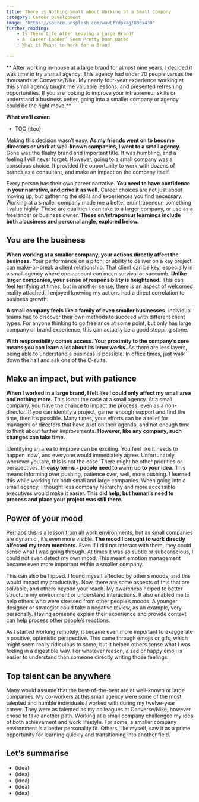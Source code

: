 ```yaml
---
title: There is Nothing Small about Working at a Small Company
category: Career Development
image: "https://source.unsplash.com/wawEfYdpkag/800x430"
further_reading:
    - Is There Life After Leaving a Large Brand?
    - A ‘Career Ladder’ Seem Pretty Damn Dated
    - What it Means to Work for a Brand
    
---
```


** After working in-house at a large brand for almost nine years, I decided it was time to try a small agency. This agency had under 70 people versus the thousands at Converse/Nike. My nearly four-year experience working at this small agency taught me valuable lessons, and presented refreshing opportunities. If you are looking to improve your intrapreneur skills or understand a business better, going into a smaller company or agency could be the right move.**

**What we'll cover:**
* TOC
{:toc}

Making this decision wasn’t easy. **As my friends went on to become directors or work at well-known companies, I went to a small agency.**  Gone was the flashy brand and important title. It was humbling, and a feeling I will never forget. However, going to a small company was a conscious choice. It provided the opportunity to work with dozens of brands as a consultant, and make an impact on the company itself. 

Every person has their own career narrative. **You need to have confidence in your narrative, and drive it as well.** Career choices are not just about moving up, but gathering the skills and experiences you find necessary.  Working at a smaller company made me a better en/intrapeneur, something I value highly. These are qualities I can take to a larger company, or use as a freelancer or business owner. **Those en/intrapeneur learnings include both a business and personal angle, explored below.** 

## You are the business

**When working at a smaller company, your actions directly affect the business.** Your performance on a pitch, or ability to deliver on a key project can make-or-break a client relationship. That client can be key, especially in a small agency where one account can mean survival or succumb. **Unlike larger companies, your sense of responsibility is heightened.** This can feel terrifying at times, but in another sense, there is an aspect of welcomed reality attached. I enjoyed knowing my actions had a direct correlation to business growth.

**A small company feels like a family of even smaller businesses.** Individual teams had to discover their own methods to succeed with different client types. For anyone thinking to go freelance at some point, but only has large company or brand experience, this can actually be a good stepping stone. 

**With responsibility comes access. Your proximity to the company’s core means you can learn a lot about its inner works.** As there are less layers, being able to understand a business is possible. In office times, just walk down the hall and ask one of the C-suite. 

## Make an impact, but with patience

**When I worked in a large brand, I felt like I could only affect my small area and nothing more.** This is not the case at a small agency. At a small company, you have the chance to impact the process, even as a non-director. If you can identify a project, garner enough support and find the time, then it’s possible. Many times, your efforts can be a relief for managers or directors that have a lot on their agenda, and not enough time to think about further improvements. **However, like any company, such changes can take time.** 

Identifying an area to improve can be exciting. You feel like it needs to happen ‘now’, and everyone would immediately agree. Unfortunately wherever you are, this is not the case. There might be other priorities or perspectives. **In easy terms - people need to warm up to your idea.** This means informing over pushing, patience over, well, more pushing. I learned this while working for both small and large companies. When going into a small agency, I thought less company hierarchy and more accessible executives would make it easier. **This did help, but human’s need to process and place your project was still there.** 

## Power of your mood

Perhaps this is a lesson from all work environments, but as small companies are dynamic , it’s even more visible. **The mood I brought to work directly affected my team members.** Even if I did not interact with them, they could sense what I was going through. At times it was so subtle or subconscious, I could not even detect my own mood. This meant emotion management became even more important within a smaller company.

This can also be flipped. I found myself affected by other’s moods, and this would impact my productivity. Now, there are some aspects of this that are solvable, and others beyond your reach. My awareness helped to better structure my environment or understand interactions. It also enabled me to help others who were stressed from other people’s moods. A younger designer or strategist could take a negative review, as an example, very personally. Having someone explain their experience and provide context can help process other people’s reactions.

As I started working remotely, it became even more important to exaggerate a positive, optimistic perspective. This came through emojis or gifs, which might seem really ridiculous to some, but it helped others sense what I was feeling in a digestible way. For whatever reason, a sad or happy emoji is easier to understand than someone directly writing those feelings. 

## Top talent can be anywhere

Many would assume that the best-of-the-best are at well-known or large companies. My co-workers at this small agency were some of the most talented and humble individuals I worked with during my twelve-year career. They were as talented as my colleagues at Converse/Nike, however chose to take another path. Working at a small company challenged my idea of both achievement and work lifestyle. For some, a smaller company environment is a better personality fit. Others, like myself, saw it as a prime opportunity for learning quickly and transitioning into another field. 

## Let’s summarise

- (idea)
- (idea)
- (idea)
- (idea)
- (idea)

